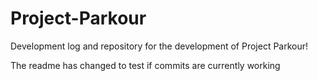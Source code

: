 # Project-Parkour
Development log and repository for the development of Project Parkour!


The readme has changed to test if commits are currently working
